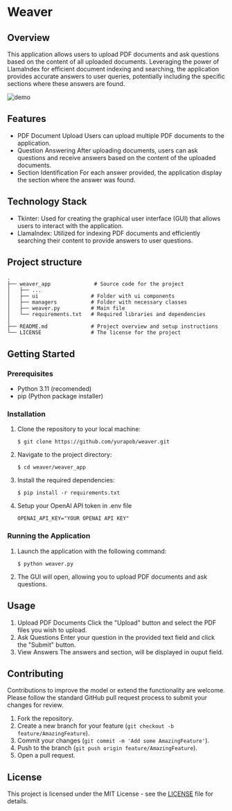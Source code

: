 # Weaver 
## Overview
This application allows users to upload PDF documents and ask questions based on the content of all uploaded documents. Leveraging the power of LlamaIndex for efficient document indexing and searching, the application provides accurate answers to user queries, potentially including the specific sections where these answers are found.

![demo](https://github.com/yurapob/weaver/assets/73793102/5916672c-6ab5-4ad9-a001-dc018cee6e3c)

## Features
* PDF Document Upload
Users can upload multiple PDF documents to the application.
* Question Answering
After uploading documents, users can ask questions and receive answers based on the content of the uploaded documents.
* Section Identification
For each answer provided, the application display the section where the answer was found.

## Technology Stack
* Tkinter: Used for creating the graphical user interface (GUI) that allows users to interact with the application.
* LlamaIndex: Utilized for indexing PDF documents and efficiently searching their content to provide answers to user questions.

## Project structure
    .
    ├── weaver_app              # Source code for the project
    │   ├── ... 
    │   ├── ui                 # Folder with ui components
    │   ├── managers           # Folder with necessary classes
    │   ├── weaver.py          # Main file
    │   └── requirements.txt   # Required libraries and dependencies
    │
    ├── README.md              # Project overview and setup instructions
    └── LICENSE                # The license for the project

## Getting Started

### Prerequisites
* Python 3.11 (recomended)
* pip (Python package installer)

### Installation

1. Clone the repository to your local machine:
    ```
    $ git clone https://github.com/yurapob/weaver.git
    ```

2. Navigate to the project directory:
    ```
    $ cd weaver/weaver_app
    ```
    
3. Install the required dependencies:
    ```
    $ pip install -r requirements.txt
    ```
4. Setup your OpenAI API token in .env file
    ```
    OPENAI_API_KEY="YOUR OPENAI API KEY"
    ```
    
### Running the Application

1. Launch the application with the following command:
   
    ```
    $ python weaver.py
    ```
3. The GUI will open, allowing you to upload PDF documents and ask questions.

## Usage
1. Upload PDF Documents
Click the "Upload" button and select the PDF files you wish to upload.
2. Ask Questions
Enter your question in the provided text field and click the "Submit" button.
3. View Answers
The answers and section, will be displayed in ouput field.


## Contributing
Contributions to improve the model or extend the functionality are welcome. Please follow the standard GitHub pull request process to submit your changes for review.

1. Fork the repository.
2. Create a new branch for your feature (`git checkout -b feature/AmazingFeature`).
3. Commit your changes (`git commit -m 'Add some AmazingFeature'`).
4. Push to the branch (`git push origin feature/AmazingFeature`).
5. Open a pull request.

## License
This project is licensed under the MIT License - see the [LICENSE](LICENSE) file for details.
